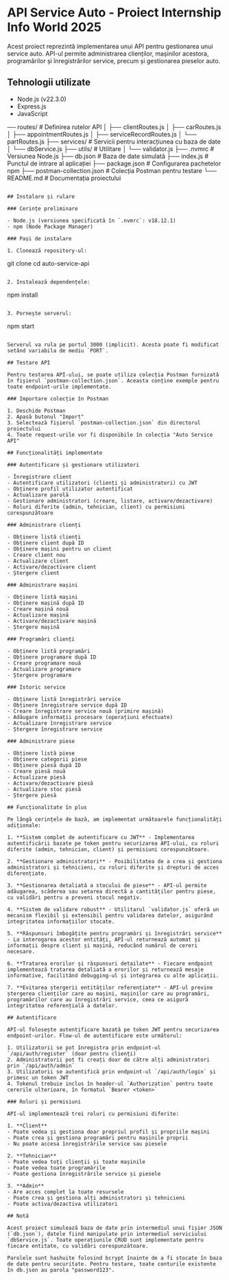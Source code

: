 # API Service Auto - Proiect Internship Info World 2025

Acest proiect reprezintă implementarea unui API pentru gestionarea unui service auto. API-ul permite administrarea clienților, mașinilor acestora, programărilor și înregistrărilor service, precum și gestionarea pieselor auto.

## Tehnologii utilizate

- Node.js (v22.3.0)
- Express.js
- JavaScript

── routes/           # Definirea rutelor API
│   ├── clientRoutes.js
│   ├── carRoutes.js
│   ├── appointmentRoutes.js
│   ├── serviceRecordRoutes.js
│   └── partRoutes.js
├── services/         # Servicii pentru interacțiunea cu baza de date
│   └── dbService.js
├── utils/            # Utilitare
│   └── validator.js
├── .nvmrc            # Versiunea Node.js
├── db.json           # Baza de date simulată
├── index.js          # Punctul de intrare al aplicației
├── package.json      # Configurarea pachetelor npm
├── postman-collection.json # Colecția Postman pentru testare
└── README.md         # Documentația proiectului
```

## Instalare și rulare

### Cerințe preliminare

- Node.js (versiunea specificată în `.nvmrc`: v18.12.1)
- npm (Node Package Manager)

### Pași de instalare

1. Clonează repository-ul:
   ```
   git clone <repository-url>
   cd auto-service-api
   ```

2. Instalează dependențele:
   ```
   npm install
   ```

3. Pornește serverul:
   ```
   npm start
   ```

Serverul va rula pe portul 3000 (implicit). Acesta poate fi modificat setând variabila de mediu `PORT`.

## Testare API

Pentru testarea API-ului, se poate utiliza colecția Postman furnizată în fișierul `postman-collection.json`. Aceasta conține exemple pentru toate endpoint-urile implementate.

### Importare colecție în Postman

1. Deschide Postman
2. Apasă butonul "Import"
3. Selectează fișierul `postman-collection.json` din directorul proiectului
4. Toate request-urile vor fi disponibile în colecția "Auto Service API"

## Funcționalități implementate

### Autentificare și gestionare utilizatori

- Înregistrare client
- Autentificare utilizatori (clienți și administratori) cu JWT
- Obținere profil utilizator autentificat
- Actualizare parolă
- Gestionare administratori (creare, listare, activare/dezactivare)
- Roluri diferite (admin, tehnician, client) cu permisiuni corespunzătoare

### Administrare clienți

- Obținere listă clienți
- Obținere client după ID
- Obținere mașini pentru un client
- Creare client nou
- Actualizare client
- Activare/dezactivare client
- Ștergere client

### Administrare mașini

- Obținere listă mașini
- Obținere mașină după ID
- Creare mașină nouă
- Actualizare mașină
- Activare/dezactivare mașină
- Ștergere mașină

### Programări clienți

- Obținere listă programări
- Obținere programare după ID
- Creare programare nouă
- Actualizare programare
- Ștergere programare

### Istoric service

- Obținere listă înregistrări service
- Obținere înregistrare service după ID
- Creare înregistrare service nouă (primire mașină)
- Adăugare informații procesare (operațiuni efectuate)
- Actualizare înregistrare service
- Ștergere înregistrare service

### Administrare piese

- Obținere listă piese
- Obținere categorii piese
- Obținere piesă după ID
- Creare piesă nouă
- Actualizare piesă
- Activare/dezactivare piesă
- Actualizare stoc piesă
- Ștergere piesă

## Funcționalitate în plus

Pe lângă cerințele de bază, am implementat următoarele funcționalități adiționale:

1. **Sistem complet de autentificare cu JWT** - Implementarea autentificării bazate pe token pentru securizarea API-ului, cu roluri diferite (admin, tehnician, client) și permisiuni corespunzătoare.

2. **Gestionare administratori** - Posibilitatea de a crea și gestiona administratori și tehnicieni, cu roluri diferite și drepturi de acces diferențiate.

3. **Gestionarea detaliată a stocului de piese** - API-ul permite adăugarea, scăderea sau setarea directă a cantităților pentru piese, cu validări pentru a preveni stocul negativ.

4. **Sistem de validare robust** - Utilitarul `validator.js` oferă un mecanism flexibil și extensibil pentru validarea datelor, asigurând integritatea informațiilor stocate.

5. **Răspunsuri îmbogățite pentru programări și înregistrări service** - La interogarea acestor entități, API-ul returnează automat și informații despre client și mașină, reducând numărul de cereri necesare.

6. **Tratarea erorilor și răspunsuri detailate** - Fiecare endpoint implementează tratarea detaliată a erorilor și returnează mesaje informative, facilitând debugging-ul și integrarea cu alte aplicații.

7. **Evitarea ștergerii entităților referențiate** - API-ul previne ștergerea clienților care au mașini, mașinilor care au programări, programărilor care au înregistrări service, ceea ce asigură integritatea referențială a datelor.

## Autentificare

API-ul folosește autentificare bazată pe token JWT pentru securizarea endpoint-urilor. Flow-ul de autentificare este următorul:

1. Utilizatorii se pot înregistra prin endpoint-ul `/api/auth/register` (doar pentru clienți)
2. Administratorii pot fi creați doar de către alți administratori prin `/api/auth/admin`
3. Utilizatorii se autentifică prin endpoint-ul `/api/auth/login` și primesc un token JWT
4. Tokenul trebuie inclus în header-ul `Authorization` pentru toate cererile ulterioare, în formatul `Bearer <token>`

### Roluri și permisiuni

API-ul implementează trei roluri cu permisiuni diferite:

1. **Client**
   - Poate vedea și gestiona doar propriul profil și propriile mașini
   - Poate crea și gestiona programări pentru mașinile proprii
   - Nu poate accesa înregistrările service sau piesele

2. **Tehnician**
   - Poate vedea toți clienții și toate mașinile
   - Poate vedea toate programările
   - Poate gestiona înregistrările service și piesele

3. **Admin**
   - Are acces complet la toate resursele
   - Poate crea și gestiona alți administratori și tehnicieni
   - Poate activa/dezactiva utilizatori

## Notă

Acest proiect simulează baza de date prin intermediul unui fișier JSON (`db.json`), datele fiind manipulate prin intermediul serviciului `dbService.js`. Toate operațiunile CRUD sunt implementate pentru fiecare entitate, cu validări corespunzătoare.

Parolele sunt hashuite folosind bcrypt înainte de a fi stocate în baza de date pentru securitate. Pentru testare, toate conturile existente în db.json au parola "password123".
